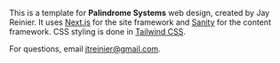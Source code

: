 This is a template for **Palindrome Systems** web design, created by Jay Reinier. It uses [Next.js](https://nextjs.org) for the site framework and [Sanity](https://www.sanity.io) for the content framework. CSS styling is done in [Tailwind CSS](https://tailwindcss.com).

For questions, email [jtreinier@gmail.com](mailto:jtreinier@gmail.com).
